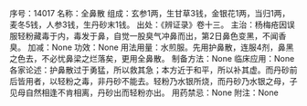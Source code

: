序号：14017
名称：全鼻散
组成：玄参1两，生甘草3钱，金银花1两，当归1两，麦冬5钱，人参3钱，生丹砂末1钱。
出处：《辨证录》卷十三。
主治：杨梅疮因误服轻粉藏毒于内，毒发于鼻，自觉一股臭气冲鼻而出，第2日鼻色变黑，不闻香臭。
加减：None
功效：None
用法用量：水煎服。先用护鼻散，连服4剂，鼻黑之色去，不必忧鼻梁之烂落矣，更用全鼻散。
制备方法：None
临床应用：None
各家论述：护鼻散过于勇猛，所以救其急；本方近于和平，所以补其虚。而丹砂前后皆用者，以轻粉之毒，非丹砂不能去。轻粉乃水银所烧，而丹砂乃水银之母，子见母自然相逢不肯相离，丹砂出而轻粉亦出。
用药禁忌：None
附注：None
